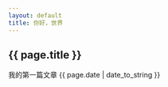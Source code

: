 ```yaml
---
layout: default
title: 你好，世界
---
```

## {{ page.title }}
我的第一篇文章
{{ page.date | date_to_string }}